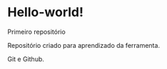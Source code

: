 # Hello-world!
 Primeiro repositório 

Repositório criado para aprendizado da ferramenta.

Git e Github.

